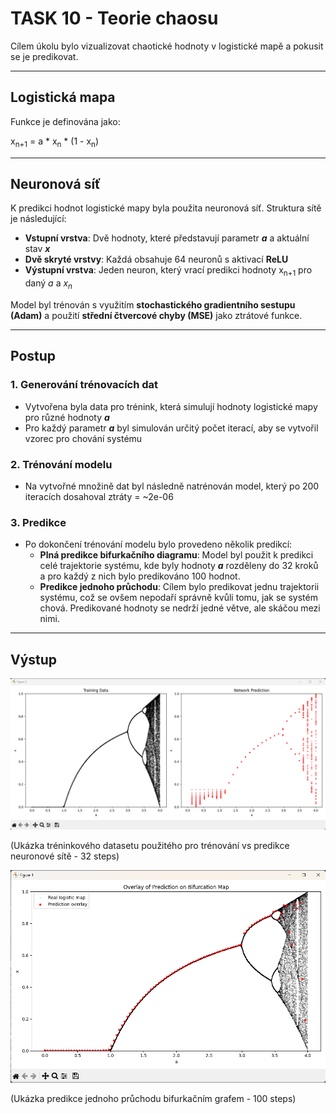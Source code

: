 # TASK 10 - Teorie chaosu

Cílem úkolu bylo vizualizovat chaotické hodnoty v logistické mapě a pokusit se je predikovat.

---

## Logistická mapa

Funkce je definována jako:

x<sub>n+1</sub> = a * x<sub>n</sub> * (1 - x<sub>n</sub>)

---

## Neuronová síť

K predikci hodnot logistické mapy byla použita neuronová síť. Struktura sítě je následující:
- **Vstupní vrstva**: Dvě hodnoty, které představují parametr _**a**_ a aktuální stav _**x**_
- **Dvě skryté vrstvy**: Každá obsahuje 64 neuronů s aktivací **ReLU**
- **Výstupní vrstva**: Jeden neuron, který vrací predikci hodnoty x<sub>n+1</sub> pro daný _a_ a _x<sub>n</sub>_

Model byl trénován s využitím **stochastického gradientního sestupu (Adam)** a použití **střední čtvercové chyby (MSE)** jako ztrátové funkce.

---

## Postup

### 1. Generování trénovacích dat

- Vytvořena byla data pro trénink, která simulují hodnoty logistické mapy pro různé hodnoty _**a**_
- Pro každý parametr _**a**_ byl simulován určitý počet iterací, aby se vytvořil vzorec pro chování systému

### 2. Trénování modelu

- Na vytvořné množině dat byl následně natrénován model, který po 200 iteracích dosahoval ztráty = ~2e-06

### 3. Predikce

- Po dokončení trénování modelu bylo provedeno několik predikcí:
  - **Plná predikce bifurkačního diagramu**: Model byl použit k predikci celé trajektorie systému, kde byly hodnoty _**a**_ rozděleny do 32 kroků a pro každý z nich bylo predikováno 100 hodnot.
  - **Predikce jednoho průchodu**: Cílem bylo predikovat jednu trajektorii systému, což se ovšem nepodaří správně kvůli tomu, jak se systém chová. Predikované hodnoty se nedrží jedné větve, ale skáčou mezi nimi.

---

## Výstup

![](./img_1.png)

(Ukázka tréninkového datasetu použitého pro trénování vs predikce neuronové sítě - 32 steps)

![](./img_2.png)

(Ukázka predikce jednoho průchodu bifurkačním grafem - 100 steps)